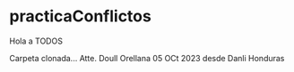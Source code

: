# practicaConflictos
Hola a TODOS

Carpeta clonada... Atte. Doull Orellana 05 OCt 2023 desde Danli Honduras